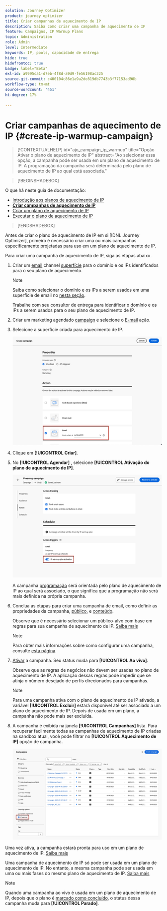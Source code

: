 ```yaml
---
solution: Journey Optimizer
product: journey optimizer
title: Criar campanhas de aquecimento de IP
description: Saiba como criar uma campanha de aquecimento de IP
feature: Campaigns, IP Warmup Plans
topic: Administration
role: Admin
level: Intermediate
keywords: IP, pools, capacidade de entrega
hide: true
hidefromtoc: true
badge: label="Beta"
exl-id: a9995ca1-d7eb-4f8d-a9d9-fe56198ac325
source-git-commit: c400104c86e1a9a2de819db7743b3f77153ad90b
workflow-type: tm+mt
source-wordcount: '451'
ht-degree: 17%

---
```


# Criar campanhas de aquecimento de IP {#create-ip-warmup-campaign}

>[!CONTEXTUALHELP]
>id="ajo_campaign_ip_warmup"
>title="Opção Ativar o plano de aquecimento de IP"
>abstract="Ao selecionar essa opção, a campanha pode ser usada em um plano de aquecimento de IP. A programação da campanha será determinada pelo plano de aquecimento de IP ao qual está associada."

>[!BEGINSHADEBOX]

O que há neste guia de documentação:

* [Introdução aos planos de aquecimento de IP](ip-warmup-gs.md)
* **[Criar campanhas de aquecimento de IP](ip-warmup-campaign.md)**
* [Criar um plano de aquecimento de IP](ip-warmup-plan.md)
* [Executar o plano de aquecimento de IP](ip-warmup-execution.md)

>[!ENDSHADEBOX]

Antes de criar o plano de aquecimento de IP em si [!DNL Journey Optimizer], primeiro é necessário criar uma ou mais campanhas especificamente projetadas para uso em um plano de aquecimento de IP<!--through a dedicated option-->.

Para criar uma campanha de aquecimento de IP, siga as etapas abaixo.

1. Criar um [email](../email/email-settings.md) channel [superfície](channel-surfaces.md) para o domínio e os IPs identificados para o seu plano de aquecimento.

   >[!NOTE]
   >
   >Saiba como selecionar o domínio e os IPs a serem usados em uma superfície de email no [nesta seção](../email/email-settings.md#subdomains-and-ip-pools).
   >
   >Trabalhe com seu consultor de entrega para identificar o domínio e os IPs a serem usados para o seu plano de aquecimento de IP.<!--TBC-->

1. Criar um marketing agendado [campaign](../campaigns/create-campaign.md) e selecione o [E-mail](../email/create-email.md#create-email-journey-campaign) ação.

   <!--Select the Marketing category. The IP warmup plan activation option is only available for  marketing-type campaigns.-->

1. Selecione a superfície criada para aquecimento de IP.

   ![](assets/ip-warmup-campaign-surface.png)

   <!--You must use the same surface as the one that will be used for the asociated IP warmup plan. [Learn how to create an IP warmup plan](#create-ip-warmup-plan)-->

1. Clique em **[!UICONTROL Criar]**.

1. No **[!UICONTROL Agendar]** , selecione **[!UICONTROL Ativação do plano de aquecimento de IP]**.

   ![](assets/ip-warmup-campaign-plan-activation.png)

   A campanha [programação](../campaigns/create-campaign.md#schedule) será orientada pelo plano de aquecimento de IP ao qual será associado, o que significa que a programação não será mais definida na própria campanha.

1. Conclua as etapas para criar uma campanha de email, como definir as propriedades da campanha, [público](../audience/about-audiences.md)<!--best practices for IP warmup in terms of audience?-->, e [conteúdo](../email/get-started-email-design.md#key-steps).

   Observe que é necessário selecionar um público-alvo com base em regras para sua campanha de aquecimento de IP. [Saiba mais](../audience/creating-a-segment-definition.md)

   >[!NOTE]
   >
   >Para obter mais informações sobre como configurar uma campanha, consulte [esta página](../campaigns/get-started-with-campaigns.md).

1. [Ativar](../campaigns/review-activate-campaign.md) a campanha. Seu status muda para **[!UICONTROL Ao vivo]**.

   Observe que as regras de negócios não devem ser usadas no plano de aquecimento de IP. A aplicação dessas regras pode impedir que se atinja o número desejado de perfis direcionados para campanhas.

   >[!NOTE]
   >
   >Para uma campanha ativa com o plano de aquecimento de IP ativado, a variável **[!UICONTROL Excluir]** estará disponível até ser associado a um plano de aquecimento de IP. Depois de usada em um plano, a campanha não pode mais ser excluída.

1. A campanha é exibida na janela **[!UICONTROL Campanhas]** lista. Para recuperar facilmente todas as campanhas de aquecimento de IP criadas na sandbox atual, você pode filtrar no **[!UICONTROL Aquecimento de IP]** opção de campanha.

   ![](assets/ip-warmup-campaign-filter.png)

Uma vez ativa, a campanha estará pronta para uso em um plano de aquecimento de IP. [Saiba mais](ip-warmup-plan.md)

Uma campanha de aquecimento de IP só pode ser usada em um plano de aquecimento de IP. No entanto, a mesma campanha pode ser usada em uma ou mais fases do mesmo plano de aquecimento de IP. [Saiba mais](ip-warmup-plan.md#define-phases)

>[!NOTE]
>
>Quando uma campanha ao vivo é usada em um plano de aquecimento de IP, depois que o plano é [marcado como concluído](ip-warmup-execution.md#mark-as-completed), o status dessa campanha muda para **[!UICONTROL Parado]**.

